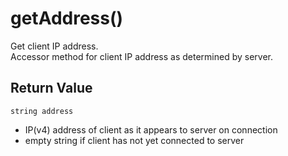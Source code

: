 # getAddress()
Get client IP address.  
Accessor method for client IP address as determined by server.

## Return Value
`string address`
  - IP(v4) address of client as it appears to server on connection
  - empty string if client has not yet connected to server
